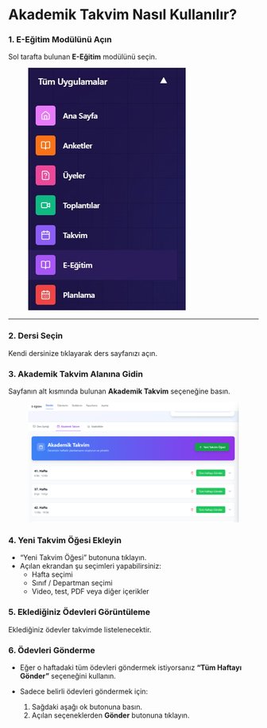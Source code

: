 # Akademik Takvim Nasıl Kullanılır?

### 1. E-Eğitim Modülünü Açın

Sol tarafta bulunan **E-Eğitim** modülünü seçin.

<figure><img src="../.gitbook/assets/e-egitim (1).jpg" alt=""><figcaption></figcaption></figure>

***

### 2. Dersi Seçin

Kendi dersinize tıklayarak ders sayfanızı açın.

### 3. Akademik Takvim Alanına Gidin

Sayfanın alt kısmında bulunan **Akademik Takvim** seçeneğine basın.

<figure><img src="../.gitbook/assets/akademik.png" alt=""><figcaption></figcaption></figure>

### 4. Yeni Takvim Öğesi Ekleyin

* “Yeni Takvim Öğesi” butonuna tıklayın.
* Açılan ekrandan şu seçimleri yapabilirsiniz:
  * Hafta seçimi
  * Sınıf / Departman seçimi
  * Video, test, PDF veya diğer içerikler

### 5. Eklediğiniz Ödevleri Görüntüleme

Eklediğiniz ödevler takvimde listelenecektir.

### 6. Ödevleri Gönderme

* Eğer o haftadaki tüm ödevleri göndermek istiyorsanız **“Tüm Haftayı Gönder”** seçeneğini kullanın.
*   Sadece belirli ödevleri göndermek için:

    1. Sağdaki aşağı ok butonuna basın.
    2. Açılan seçeneklerden **Gönder** butonuna tıklayın.

